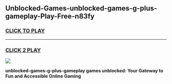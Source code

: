 
## Unblocked-Games-unblocked-games-g-plus-gameplay-Play-Free-n83fy
<h3>
<a href="https://premium76.site?title=unblocked-games-g-plus-gameplay&ref=10A">CLICK TO PLAY</a></h3>
<hr>

<h3>
<a href="https://premium76.site?title=unblocked-games-g-plus-gameplay&ref=10A">CLICK 2 PLAY</a>
  
</h3>

<a href="https://premium76.site?title=unblocked-games-g-plus-gameplay&ref=10A"><img src="https://clearcache.store/games.png"></a>


**unblocked-games-g-plus-gameplay games unblocked: Your Gateway to Fun and Accessible Online Gaming**
